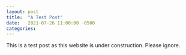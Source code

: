 ```yaml
---
layout: post
title:  "A Test Post"
date:   2021-07-26 11:00:00 -0500
categories: 
---
```

This is a test post as this website is under construction.  Please ignore.
